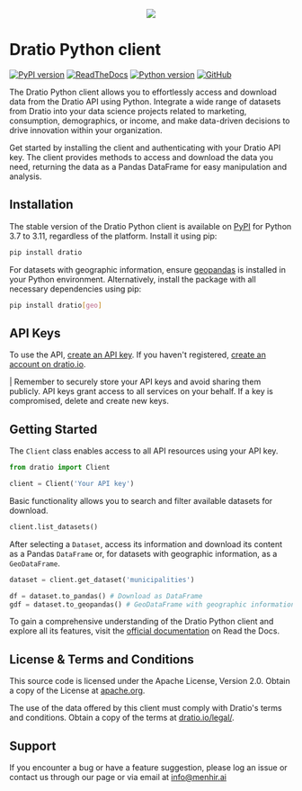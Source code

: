<p align="center">
  <a href="https://dratio.io">
    <img src="https://user-images.githubusercontent.com/16774925/184549419-b05ebfd2-436e-41e2-9172-a05d53e67c1d.svg">
  </a>
</p>

# Dratio Python client

[![PyPI version](https://badge.fury.io/py/dratio.svg)](https://pypi.org/project/dratio/)
[![ReadTheDocs](https://readthedocs.org/projects/dratio/badge/?version=latest)](https://dratio.readthedocs.io/en/latest/?badge=latest)
[![Python version](https://img.shields.io/pypi/pyversions/dratio)](https://pypi.org/project/dratio/)
[![GitHub](https://img.shields.io/github/license/dratio-io/dratio-python)](https://github.com/dratio-io/dratio-python/blob/main/LICENSE)

The Dratio Python client allows you to effortlessly access and download data from the Dratio API using Python. Integrate a wide range of datasets from Dratio into your data science projects related to marketing, consumption, demographics, or income, and make data-driven decisions to drive innovation within your organization.

Get started by installing the client and authenticating with your Dratio API key. The client provides methods to access and download the data you need, returning the data as a Pandas DataFrame for easy manipulation and analysis.

## Installation

The stable version of the Dratio Python client is available on [PyPI](https://pypi.org/project/dratio/) for Python 3.7 to 3.11, regardless of the platform. Install it using pip:

```bash
pip install dratio
```

For datasets with geographic information, ensure [geopandas](https://geopandas.org/en/stable/) is installed in your Python environment. Alternatively, install the package with all necessary dependencies using pip:

```bash
pip install dratio[geo]
```

## API Keys

To use the API, [create an API key](https://dratio.io/app/api/). If you haven't registered, [create an account on dratio.io](https://dratio.io/getstarted/).

| Remember to securely store your API keys and avoid sharing them publicly. API keys grant access to all services on your behalf. If a key is compromised, delete and create new keys.

## Getting Started

The `Client` class enables access to all API resources using your API key.

```python
from dratio import Client

client = Client('Your API key')
```

Basic functionality allows you to search and filter available datasets for download.

```python
client.list_datasets()
```

After selecting a `Dataset`, access its information and download its content as a Pandas `DataFrame` or, for datasets with geographic information, as a `GeoDataFrame`.

```python
dataset = client.get_dataset('municipalities')

df = dataset.to_pandas() # Download as DataFrame
gdf = dataset.to_geopandas() # GeoDataFrame with geographic information
```

To gain a comprehensive understanding of the Dratio Python client and explore all its features, visit the [official documentation](https://dratio.readthedocs.io) on Read the Docs.

## License & Terms and Conditions

This source code is licensed under the Apache License, Version 2.0. Obtain a copy of the License at [apache.org](https://www.apache.org/licenses/LICENSE-2.0).

The use of the data offered by this client must comply with Dratio's terms and conditions. Obtain a copy of the terms at [dratio.io/legal/](https://dratio.io/legal/terms/).

## Support

If you encounter a bug or have a feature suggestion, please log an issue or contact us through our page or via email at [info@menhir.ai](mailto:info@menhir.ai)